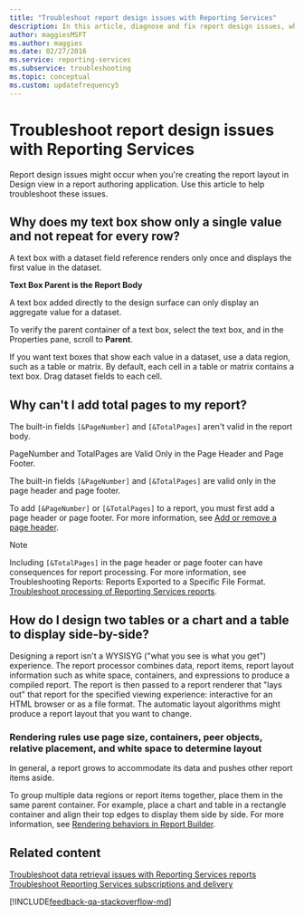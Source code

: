 ```yaml
---
title: "Troubleshoot report design issues with Reporting Services"
description: In this article, diagnose and fix report design issues, which might occur when you create the report layout in Design view in a report authoring application.
author: maggiesMSFT
ms.author: maggies
ms.date: 02/27/2016
ms.service: reporting-services
ms.subservice: troubleshooting
ms.topic: conceptual
ms.custom: updatefrequency5
---
```

# Troubleshoot report design issues with Reporting Services
Report design issues might occur when you're creating the report layout in Design view in a report authoring application. Use this article to help troubleshoot these issues.   
  
## Why does my text box show only a single value and not repeat for every row?  
A text box with a dataset field reference renders only once and displays the first value in the dataset.   
  
**Text Box Parent is the Report Body**  
  
  
A text box added directly to the design surface can only display an aggregate value for a dataset.  
  
To verify the parent container of a text box, select the text box, and in the Properties pane, scroll to **Parent**.   
  
If you want text boxes that show each value in a dataset, use a data region, such as a table or matrix. By default, each cell in a table or matrix contains a text box. Drag dataset fields to each cell.   
  
## Why can't I add total pages to my report?  
The built-in fields `[&PageNumber]` and `[&TotalPages]` aren't valid in the report body.   
  
PageNumber and TotalPages are Valid Only in the Page Header and Page Footer.  
  
  
The built-in fields `[&PageNumber]` and `[&TotalPages]` are valid only in the page header and page footer.   
  
To add `[&PageNumber]` or `[&TotalPages]` to a report, you must first add a page header or page footer. For more information, see [Add or remove a page header](../../reporting-services/report-design/add-or-remove-a-page-header-or-footer-report-builder-and-ssrs.md).  
  
> [!NOTE]  
> Including `[&TotalPages]` in the page header or page footer can have consequences for report processing. For more information, see Troubleshooting Reports: Reports Exported to a Specific File Format.  
[Troubleshoot processing of Reporting Services reports](../../reporting-services/troubleshooting/troubleshoot-processing-of-reporting-services-reports.md).  
  
## How do I design two tables or a chart and a table to display side-by-side?  
Designing a report isn't a WYSISYG ("what you see is what you get") experience. The report processor combines data, report items, report layout information such as white space, containers, and expressions to produce a compiled report. The report is then passed to a report renderer that "lays out" that report for the specified viewing experience: interactive for an HTML browser or as a file format. The automatic layout algorithms might produce a report layout that you want to change.   
  
### Rendering rules use page size, containers, peer objects, relative placement, and white space to determine layout  
In general, a report grows to accommodate its data and pushes other report items aside.   
  
To group multiple data regions or report items together, place them in the same parent container. For example, place a chart and table in a rectangle container and align their top edges to display them side by side. For more information, see [Rendering behaviors in Report Builder](../../reporting-services/report-design/rendering-behaviors-report-builder-and-ssrs.md).  
  
## Related content 
[Troubleshoot data retrieval issues with Reporting Services reports](../../reporting-services/troubleshooting/troubleshoot-data-retrieval-issues-with-reporting-services-reports.md)  
[Troubleshoot Reporting Services subscriptions and delivery](../../reporting-services/troubleshooting/troubleshoot-reporting-services-subscriptions-and-delivery.md)  
  
  
  

[!INCLUDE[feedback-qa-stackoverflow-md](../../includes/feedback-qa-stackoverflow-md.md)]

